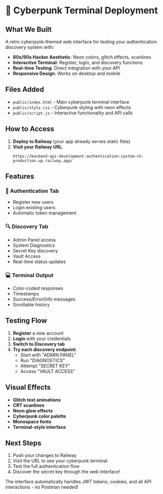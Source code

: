 # 🚀 Cyberpunk Terminal Deployment

## What We Built

A retro cyberpunk-themed web interface for testing your authentication discovery system with:

- **80s/90s Hacker Aesthetic**: Neon colors, glitch effects, scanlines
- **Interactive Terminal**: Register, login, and discovery functions
- **Real-time Testing**: Direct integration with your API
- **Responsive Design**: Works on desktop and mobile

## Files Added

- `public/index.html` - Main cyberpunk terminal interface
- `public/style.css` - Cyberpunk styling with neon effects
- `public/script.js` - Interactive functionality and API calls

## How to Access

1. **Deploy to Railway** (your app already serves static files)
2. **Visit your Railway URL**: 
   ```
   https://backend-api-development-authentication-system-ch-production.up.railway.app/
   ```

## Features

### 🔐 Authentication Tab
- Register new users
- Login existing users
- Automatic token management

### 🔍 Discovery Tab
- Admin Panel access
- System Diagnostics
- Secret Key discovery
- Vault Access
- Real-time status updates

### 💻 Terminal Output
- Color-coded responses
- Timestamps
- Success/Error/Info messages
- Scrollable history

## Testing Flow

1. **Register** a new account
2. **Login** with your credentials
3. **Switch to Discovery tab**
4. **Try each discovery endpoint**:
   - Start with "ADMIN PANEL"
   - Run "DIAGNOSTICS" 
   - Attempt "SECRET KEY"
   - Access "VAULT ACCESS"

## Visual Effects

- **Glitch text animations**
- **CRT scanlines**
- **Neon glow effects**
- **Cyberpunk color palette**
- **Monospace fonts**
- **Terminal-style interface**

## Next Steps

1. Push your changes to Railway
2. Visit the URL to see your cyberpunk terminal
3. Test the full authentication flow
4. Discover the secret key through the web interface!

The interface automatically handles JWT tokens, cookies, and all API interactions - no Postman needed!